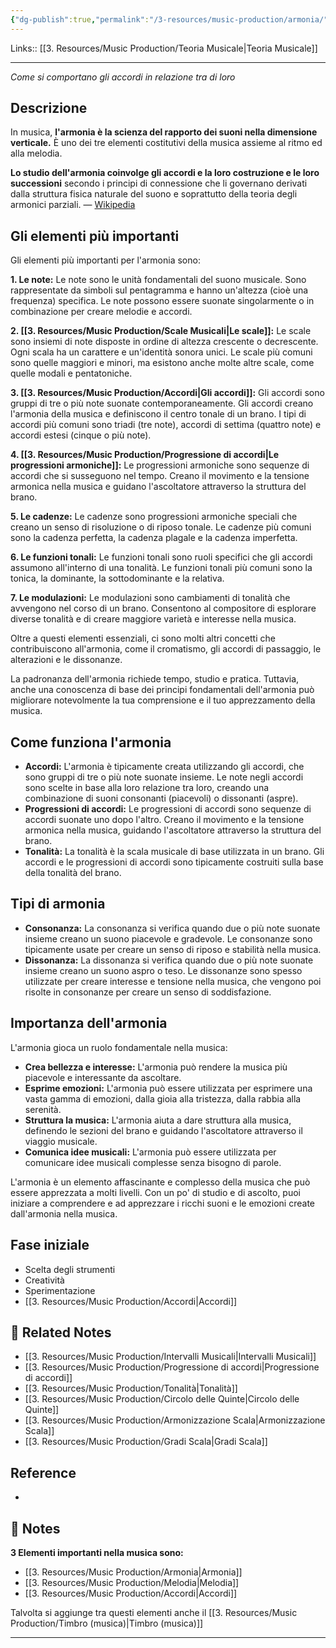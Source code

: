 ```yaml
---
{"dg-publish":true,"permalink":"/3-resources/music-production/armonia/"}
---
```


Links:: [[3. Resources/Music Production/Teoria Musicale\|Teoria Musicale]]

---
_Come si comportano gli accordi in relazione tra di loro_

## Descrizione

In musica, **l'armonia è la scienza del rapporto dei suoni nella dimensione verticale.** È uno dei tre elementi costitutivi della musica assieme al ritmo ed alla melodia.

**Lo studio dell'armonia coinvolge gli accordi e la loro costruzione e le loro successioni** secondo i principi di connessione che li governano derivati dalla struttura fisica naturale del suono e soprattutto della teoria degli armonici parziali. — [Wikipedia](https://it.wikipedia.org/wiki/Armonia(https://it.wikipedia.org/wiki/Armonia))

## Gli elementi più importanti

Gli elementi più importanti per l'armonia sono:

**1. Le note:** Le note sono le unità fondamentali del suono musicale. Sono rappresentate da simboli sul pentagramma e hanno un'altezza (cioè una frequenza) specifica. Le note possono essere suonate singolarmente o in combinazione per creare melodie e accordi.

**2. [[3. Resources/Music Production/Scale Musicali\|Le scale]]:** Le scale sono insiemi di note disposte in ordine di altezza crescente o decrescente. Ogni scala ha un carattere e un'identità sonora unici. Le scale più comuni sono quelle maggiori e minori, ma esistono anche molte altre scale, come quelle modali e pentatoniche.

**3. [[3. Resources/Music Production/Accordi\|Gli accordi]]:** Gli accordi sono gruppi di tre o più note suonate contemporaneamente. Gli accordi creano l'armonia della musica e definiscono il centro tonale di un brano. I tipi di accordi più comuni sono triadi (tre note), accordi di settima (quattro note) e accordi estesi (cinque o più note).

**4. [[3. Resources/Music Production/Progressione di accordi\|Le progressioni armoniche]]:** Le progressioni armoniche sono sequenze di accordi che si susseguono nel tempo. Creano il movimento e la tensione armonica nella musica e guidano l'ascoltatore attraverso la struttura del brano.

**5. Le cadenze:** Le cadenze sono progressioni armoniche speciali che creano un senso di risoluzione o di riposo tonale. Le cadenze più comuni sono la cadenza perfetta, la cadenza plagale e la cadenza imperfetta.

**6. Le funzioni tonali:** Le funzioni tonali sono ruoli specifici che gli accordi assumono all'interno di una tonalità. Le funzioni tonali più comuni sono la tonica, la dominante, la sottodominante e la relativa.

**7. Le modulazioni:** Le modulazioni sono cambiamenti di tonalità che avvengono nel corso di un brano. Consentono al compositore di esplorare diverse tonalità e di creare maggiore varietà e interesse nella musica.

Oltre a questi elementi essenziali, ci sono molti altri concetti che contribuiscono all'armonia, come il cromatismo, gli accordi di passaggio, le alterazioni e le dissonanze.

La padronanza dell'armonia richiede tempo, studio e pratica. Tuttavia, anche una conoscenza di base dei principi fondamentali dell'armonia può migliorare notevolmente la tua comprensione e il tuo apprezzamento della musica.

## Come funziona l'armonia

- **Accordi:** L'armonia è tipicamente creata utilizzando gli accordi, che sono gruppi di tre o più note suonate insieme. Le note negli accordi sono scelte in base alla loro relazione tra loro, creando una combinazione di suoni consonanti (piacevoli) o dissonanti (aspre).
- **Progressioni di accordi:** Le progressioni di accordi sono sequenze di accordi suonate uno dopo l'altro. Creano il movimento e la tensione armonica nella musica, guidando l'ascoltatore attraverso la struttura del brano.
- **Tonalità:** La tonalità è la scala musicale di base utilizzata in un brano. Gli accordi e le progressioni di accordi sono tipicamente costruiti sulla base della tonalità del brano.

## Tipi di armonia

- **Consonanza:** La consonanza si verifica quando due o più note suonate insieme creano un suono piacevole e gradevole. Le consonanze sono tipicamente usate per creare un senso di riposo e stabilità nella musica.
- **Dissonanza:** La dissonanza si verifica quando due o più note suonate insieme creano un suono aspro o teso. Le dissonanze sono spesso utilizzate per creare interesse e tensione nella musica, che vengono poi risolte in consonanze per creare un senso di soddisfazione.

## Importanza dell'armonia

L'armonia gioca un ruolo fondamentale nella musica:

- **Crea bellezza e interesse:** L'armonia può rendere la musica più piacevole e interessante da ascoltare.
- **Esprime emozioni:** L'armonia può essere utilizzata per esprimere una vasta gamma di emozioni, dalla gioia alla tristezza, dalla rabbia alla serenità.
- **Struttura la musica:** L'armonia aiuta a dare struttura alla musica, definendo le sezioni del brano e guidando l'ascoltatore attraverso il viaggio musicale.
- **Comunica idee musicali:** L'armonia può essere utilizzata per comunicare idee musicali complesse senza bisogno di parole.

L'armonia è un elemento affascinante e complesso della musica che può essere apprezzata a molti livelli. Con un po' di studio e di ascolto, puoi iniziare a comprendere e ad apprezzare i ricchi suoni e le emozioni create dall'armonia nella musica.

## Fase iniziale

- Scelta degli strumenti
- Creatività
- Sperimentazione
- [[3. Resources/Music Production/Accordi\|Accordi]]



## 🔗 Related Notes

- [[3. Resources/Music Production/Intervalli Musicali\|Intervalli Musicali]]
- [[3. Resources/Music Production/Progressione di accordi\|Progressione di accordi]]
- [[3. Resources/Music Production/Tonalità\|Tonalità]]
- [[3. Resources/Music Production/Circolo delle Quinte\|Circolo delle Quinte]]
- [[3. Resources/Music Production/Armonizzazione Scala\|Armonizzazione Scala]]
- [[3. Resources/Music Production/Gradi Scala\|Gradi Scala]]

## Reference

- 



## 📝 Notes

**3 Elementi importanti nella musica sono:**
- [[3. Resources/Music Production/Armonia\|Armonia]]
- [[3. Resources/Music Production/Melodia\|Melodia]]
- [[3. Resources/Music Production/Accordi\|Accordi]]

Talvolta si aggiunge tra questi elementi anche il [[3. Resources/Music Production/Timbro (musica)\|Timbro (musica)]]


---


